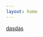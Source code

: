 ```yaml
---
layout: home
---
```


[dasdas](https://github.com/slidevjs/slidev/issues?q=monorepo)


<script setup>
import HomeContent from './components/home/index.vue'
</script>

<HomeContent/>